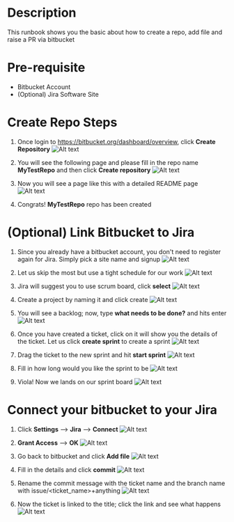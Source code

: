 # Description
This runbook shows you the basic about how to create a repo, add file and raise a PR via bitbucket

# Pre-requisite
* Bitbucket Account
* (Optional) Jira Software Site

# Create Repo Steps
1. Once login to https://bitbucket.org/dashboard/overview, click __Create Repository__
![Alt text](images/bb_create_repo_1.png?raw=true)
2. You will see the following page and please fill in the repo name __MyTestRepo__ and then click __Create repository__
![Alt text](images/bb_create_repo_2.png?raw=true)

3. Now you will see a page like this with a detailed README page
![Alt text](images/bb_create_repo_3.png?raw=true)

4. Congrats! __MyTestRepo__ repo has been created

# (Optional) Link Bitbucket to Jira
1. Since you already have a bitbucket account, you don't need to register again for Jira. Simply pick a site name and signup
![Alt text](images/jira_create_site_1.png?raw=true)

2. Let us skip the most but use a tight schedule for our work
![Alt text](images/jira_onboarding_1.png?raw=true)

3. Jira will suggest you to use scrum board, click __select__
![Alt text](images/jira_onboarding_2.png?raw=true)

4. Create a project by naming it and click create
![Alt text](images/jira_create_project_1.png?raw=true)

5. You will see a backlog; now, type __what needs to be done?__ and hits enter
![Alt text](images/jira_backlog_1.png?raw=true)

6. Once you have created a ticket, click on it will show you the details of the ticket. Let us click __create sprint__ to create a sprint
![Alt text](images/jira_backlog_2.png?raw=true)

7. Drag the ticket to the new sprint and hit __start sprint__
![Alt text](images/jira_backlog_3.png?raw=true)

8. Fill in how long would you like the sprint to be
![Alt text](images/jira_start_sprint_1.png?raw=true)

9. Viola! Now we lands on our sprint board
![Alt text](images/jira_sprint_board_1.png?raw=true)

# Connect your bitbucket to your Jira
1. Click __Settings__ -->  __Jira__ --> __Connect__
![Alt text](images/bb_settings_1.png?raw=true)

2. __Grant Access__ --> __OK__
![Alt text](images/bb_settings_2.png?raw=true)

3. Go back to bitbucket and click __Add file__
![Alt text](images/bb_add_file_1.png?raw=true)

4. Fill in the details and click __commit__
![Alt text](images/bb_add_file_2.png?raw=true)

5. Rename the commit message with the ticket name and the branch name with issue/<ticket_name>+anything
![Alt text](images/bb_add_file_3.png?raw=true)

6. Now the ticket is linked to the title; click the link and see what happens
![Alt text](images/bb_add_file_4.png?raw=true)

